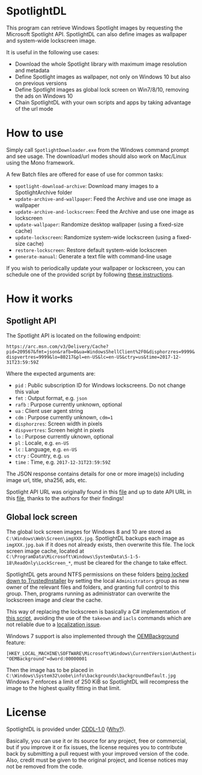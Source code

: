 ﻿# SpotlightDL

This program can retrieve Windows Spotlight images by requesting the Microsoft Spotlight API.
SpotlightDL can also define images as wallpaper and system-wide lockscreen image.

It is useful in the following use cases:
 - Download the whole Spotlight library with maximum image resolution and metadata
 - Define Spotlight images as wallpaper, not only on Windows 10 but also on previous versions
 - Define Spotlight images as global lock screen on Win7/8/10, removing the ads on Windows 10
 - Chain SpotlightDL with your own scripts and apps by taking advantage of the url mode

# How to use

Simply call `SpotlightDownloader.exe` from the Windows command prompt and see usage.
The download/url modes should also work on Mac/Linux using the Mono framework.

A few Batch files are offered for ease of use for common tasks:

 - `spotlight-download-archive`: Download many images to a SpotlightArchive folder
 - `update-archive-and-wallpaper`: Feed the Archive and use one image as wallpaper
 - `update-archive-and-lockscreen`: Feed the Archive and use one image as lockscreen
 - `update-wallpaper`: Randomize desktop wallpaper (using a fixed-size cache)
 - `update-lockscreen`: Randomize system-wide lockscreen (using a fixed-size cache)
 - `restore-lockscreen`: Restore default system-wide lockscreen
 - `generate-manual`: Generate a text file with command-line usage

If you wish to periodically update your wallpaper or lockscreen,
you can schedule one of the provided script by following [these instructions](README-En.txt).

# How it works

## Spotlight API

The Spotlight API is located on the following endpoint:

`https://arc.msn.com/v3/Delivery/Cache?pid=209567&fmt=json&rafb=0&ua=WindowsShellClient%2F0&disphorzres=9999&dispvertres=9999&lo=80217&pl=en-US&lc=en-US&ctry=us&time=2017-12-31T23:59:59Z`

Where the expected arguments are:
 - `pid` : Public subscription ID for Windows lockscreens. Do not change this value
 - `fmt` : Output format, e.g. `json`
 - `rafb` : Purpose currently unknown, optional
 - `ua` : Client user agent string
 - `cdm` : Purpose currently unknown, `cdm=1`
 - `disphorzres`: Screen width in pixels
 - `dispvertres`: Screen height in pixels
 - `lo` : Purpose currently uknown, optional
 - `pl` : Locale, e.g. `en-US`
 - `lc` : Language, e.g. `en-US`
 - `ctry` : Country, e.g. `us`
 - `time` : Time, e.g. `2017-12-31T23:59:59Z`

The JSON response contains details for one or more image(s) including image url, title, sha256, ads, etc.

Spotlight API URL was originally found in this [file](https://github.com/KoalaBR/spotlight/blob/3164a43684dcadb751ce9a38db59f29453acf2fe/spotlightprovider.cpp#L17) and up to date API URL in this [file](https://github.com/Biswa96/WinLight/blob/master/Developers.md), thanks to the authors for their findings!

## Global lock screen

The global lock screen images for Windows 8 and 10 are stored as `C:\Windows\Web\Screen\imgXXX.jpg`.
SpotlightDL backups each image as `imgXXX.jpg.bak` if it does not already exists, then overwrite this file.
The lock screen image cache, located at `C:\ProgramData\Microsoft\Windows\SystemData\S-1-5-18\ReadOnly\LockScreen_*`, must be cleared for the change to take effect.

SpotlightDL gets around NTFS permissions on these folders [being locked down to TrustedInstaller](https://helpdeskgeek.com/windows-7/windows-7-how-to-delete-files-protected-by-trustedinstaller/)
by setting the local `Administrators` group as new owner of the relevant files and folders, and granting full control to this group.
Then, programs running as administrator can overwrite the lockscreen image and clear the cache.

This way of replacing the lockscreen is basically a C# implementation of [this script](https://www.reddit.com/r/PowerShell/comments/5fglby/powershell_to_set_windows_10_lockscreen/daoepvj/),
avoiding the use of the `takeown` and `iacls` commands which are not reliable due to a [localization issue](http://community.idera.com/powershell/ask_the_experts/f/powershell_for_windows-12/10227/trying-to-make-a-takeown-exe-cmdlet-but-locales-is-causing-a-problem).

Windows 7 support is also implemented through the [OEMBackground](https://www.askvg.com/windows-7-supports-login-screen-customization-without-3rd-party-software-how-to-instructions-inside/) feature:

````
[HKEY_LOCAL_MACHINE\SOFTWARE\Microsoft\Windows\CurrentVersion\Authentication\LogonUI\Background]
"OEMBackground"=dword:00000001
````

Then the image has to be placed in `C:\Windows\System32\oobe\info\backgrounds\backgroundDefault.jpg`
Windows 7 enforces a limit of 250 KiB so SpotlightDL will recompress the image to the highest quality fitting in that limit.

# License

SpotlightDL is provided under [CDDL-1.0](http://opensource.org/licenses/CDDL-1.0) ([Why?](http://qstuff.blogspot.fr/2007/04/why-cddl.html)).

Basically, you can use it or its source for any project, free or commercial, but if you improve it or fix issues,
the license requires you to contribute back by submitting a pull request with your improved version of the code.
Also, credit must be given to the original project, and license notices may not be removed from the code.
